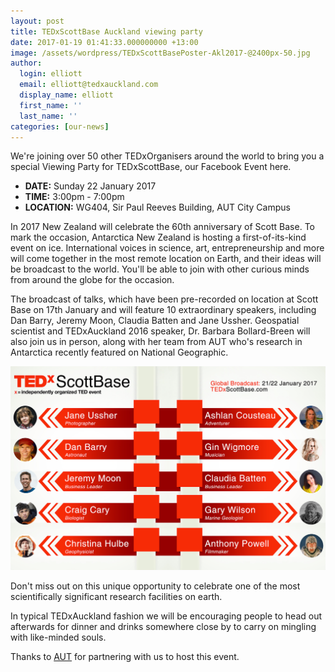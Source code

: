 ```yaml
---
layout: post
title: TEDxScottBase Auckland viewing party
date: 2017-01-19 01:41:33.000000000 +13:00
image: /assets/wordpress/TEDxScottBasePoster-Akl2017-@2400px-50.jpg
author:
  login: elliott
  email: elliott@tedxauckland.com
  display_name: elliott
  first_name: ''
  last_name: ''
categories: [our-news]
---
```


We're joining over 50 other TEDxOrganisers around the world to bring you a special Viewing Party for TEDxScottBase, our Facebook Event here.

- **DATE:** Sunday 22 January 2017
- **TIME:** 3:00pm - 7:00pm
- **LOCATION:** WG404, Sir Paul Reeves Building, AUT City Campus

In 2017 New Zealand will celebrate the 60th anniversary of Scott Base. To mark the occasion, Antarctica New Zealand is hosting a first-of-its-kind event on ice. International voices in science, art, entrepreneurship and more will come together in the most remote location on Earth, and their ideas will be broadcast to the world. You'll be able to join with other curious minds from around the globe for the occasion.

The broadcast of talks, which have been pre-recorded on location at Scott Base on 17th January and will feature 10 extraordinary speakers, including Dan Barry, Jeremy Moon, Claudia Batten and Jane Ussher. Geospatial scientist and TEDxAuckland 2016 speaker, Dr. Barbara Bollard-Breen will also join us in person, along with her team from AUT who's research in Antarctica recently featured on National Geographic.

![bla](/assets/wordpress/TEDxScottBase_Speaker_Infographic@2400x-80.jpg)

Don't miss out on this unique opportunity to celebrate one of the most scientifically significant research facilities on earth.

In typical TEDxAuckland fashion we will be encouraging people to head out afterwards for dinner and drinks somewhere close by to carry on mingling with like-minded souls.

Thanks to <a href="http://www.aut.ac.nz/" target="\_blank">AUT</a> for partnering with us to host this event.
